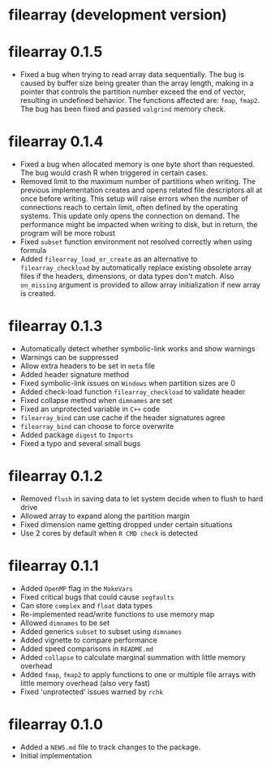# filearray (development version)

# filearray 0.1.5

* Fixed a bug when trying to read array data sequentially. The bug is caused by buffer size being greater than the array length, making in a pointer that controls the partition number exceed the end of vector, resulting in undefined behavior. The functions affected are: `fmap`, `fmap2`. The bug has been fixed and passed `valgrind` memory check.

# filearray 0.1.4

* Fixed a bug when allocated memory is one byte short than requested. The bug would crash R when triggered in certain cases.
* Removed limit to the maximum number of partitions when writing. The previous implementation creates and opens related file descriptors all at once before writing. This setup will raise errors when the number of connections reach to certain limit, often defined by the operating systems. This update only opens the connection on demand. The performance might be impacted when writing to disk, but in return, the program will be more robust
* Fixed `subset` function environment not resolved correctly when using formula
* Added `filearray_load_or_create` as an alternative to `filearray_checkload` by automatically replace existing obsolete array files if the headers, dimensions, or data types don't match. Also `on_missing` argument is provided to allow array initialization if new array is created.

# filearray 0.1.3

* Automatically detect whether symbolic-link works and show warnings
* Warnings can be suppressed
* Allow extra headers to be set in `meta` file
* Added header signature method
* Fixed symbolic-link issues on `Windows` when partition sizes are 0
* Added check-load function `filearray_checkload` to validate header
* Fixed collapse method when `dimnames` are set
* Fixed an unprotected variable in `C++` code
* `filearray_bind` can use cache if the header signatures agree
* `filearray_bind` can choose to force overwrite
* Added package `digest` to `Imports`
* Fixed a typo and several small bugs


# filearray 0.1.2

* Removed `flush` in saving data to let system decide when to flush to hard drive
* Allowed array to expand along the partition margin
* Fixed dimension name getting dropped under certain situations
* Use 2 cores by default when `R CMD check` is detected

# filearray 0.1.1

* Added `OpenMP` flag in the `MakeVars`
* Fixed critical bugs that could cause `segfaults`
* Can store `complex` and `float` data types
* Re-implemented read/write functions to use memory map
* Allowed `dimnames` to be set
* Added generics `subset` to subset using `dimnames`
* Added vignette to compare performance
* Added speed comparisons in `README.md`
* Added `collapse` to calculate marginal summation with little memory overhead
* Added `fmap`, `fmap2` to apply functions to one or multiple file arrays with little memory overhead (also very fast)
* Fixed 'unprotected' issues warned by `rchk`

# filearray 0.1.0

* Added a `NEWS.md` file to track changes to the package.
* Initial implementation
